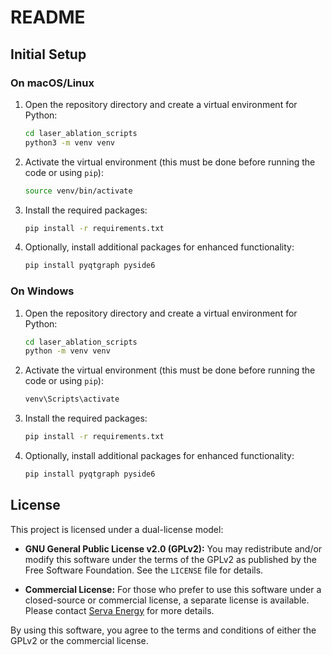 # README 

## Initial Setup

### On macOS/Linux

1. Open the repository directory and create a virtual environment for Python:
    ```bash
    cd laser_ablation_scripts
    python3 -m venv venv
    ```

2. Activate the virtual environment (this must be done before running the code or using `pip`):
    ```bash
    source venv/bin/activate
    ```

3. Install the required packages:
    ```bash
    pip install -r requirements.txt
    ```

4. Optionally, install additional packages for enhanced functionality:
    ```bash
    pip install pyqtgraph pyside6
    ```

### On Windows

1. Open the repository directory and create a virtual environment for Python:
    ```cmd
    cd laser_ablation_scripts
    python -m venv venv
    ```

2. Activate the virtual environment (this must be done before running the code or using `pip`):
    ```cmd
    venv\Scripts\activate
    ```

3. Install the required packages:
    ```cmd
    pip install -r requirements.txt
    ```

4. Optionally, install additional packages for enhanced functionality:
    ```cmd
    pip install pyqtgraph pyside6
    ```
## License

This project is licensed under a dual-license model:

- **GNU General Public License v2.0 (GPLv2):** You may redistribute and/or modify this software under the terms of the GPLv2 as published by the Free Software Foundation. See the `LICENSE` file for details.

- **Commercial License:** For those who prefer to use this software under a closed-source or commercial license, a separate license is available. Please contact [Serva Energy](mailto:info@servaenergy.com) for more details.

By using this software, you agree to the terms and conditions of either the GPLv2 or the commercial license.

